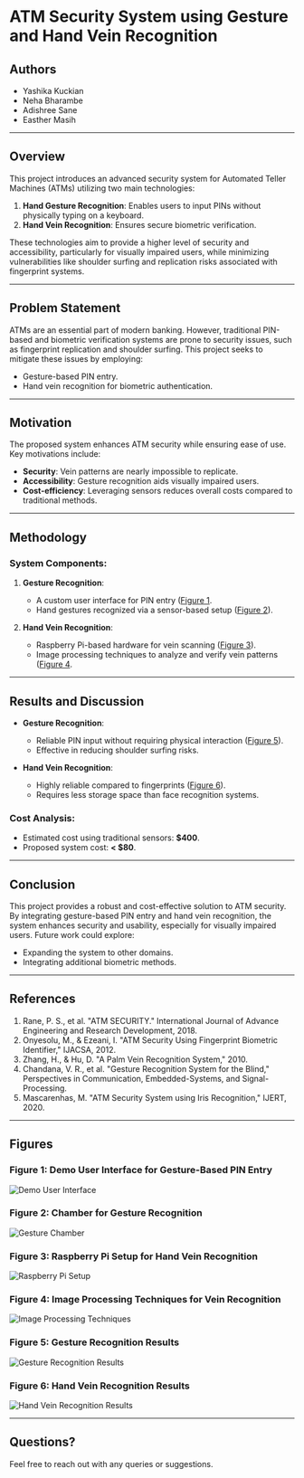 # ATM Security System using Gesture and Hand Vein Recognition

## Authors
- Yashika Kuckian
- Neha Bharambe
- Adishree Sane
- Easther Masih

---

## Overview
This project introduces an advanced security system for Automated Teller Machines (ATMs) utilizing two main technologies:
1. **Hand Gesture Recognition**: Enables users to input PINs without physically typing on a keyboard.
2. **Hand Vein Recognition**: Ensures secure biometric verification.

These technologies aim to provide a higher level of security and accessibility, particularly for visually impaired users, while minimizing vulnerabilities like shoulder surfing and replication risks associated with fingerprint systems.

---

## Problem Statement
ATMs are an essential part of modern banking. However, traditional PIN-based and biometric verification systems are prone to security issues, such as fingerprint replication and shoulder surfing. This project seeks to mitigate these issues by employing:
- Gesture-based PIN entry.
- Hand vein recognition for biometric authentication.

---

## Motivation
The proposed system enhances ATM security while ensuring ease of use. Key motivations include:
- **Security**: Vein patterns are nearly impossible to replicate.
- **Accessibility**: Gesture recognition aids visually impaired users.
- **Cost-efficiency**: Leveraging sensors reduces overall costs compared to traditional methods.

---

## Methodology
### System Components:
1. **Gesture Recognition**:
   - A custom user interface for PIN entry ([Figure 1](https://drive.google.com/file/d/14nZ12De1p_cAfMZ1_iRCHZjCuknBrHuU/view?usp=sharing).
   - Hand gestures recognized via a sensor-based setup ([Figure 2](https://drive.google.com/file/d/1318PCiAmSEBK3cbzYivMQCERtP50n_a3/view?usp=sharing)).

2. **Hand Vein Recognition**:
   - Raspberry Pi-based hardware for vein scanning ([Figure 3](https://drive.google.com/file/d/1p91zDO02wrdV-B9d064FWvIZ2wCxgmxA/view?usp=sharing)).
   - Image processing techniques to analyze and verify vein patterns ([Figure 4](https://drive.google.com/file/d/1tz6hkwKDm3SNDaDXXwO71BSy-HpKSd3r/view?usp=sharing).

---

## Results and Discussion
- **Gesture Recognition**:
  - Reliable PIN input without requiring physical interaction ([Figure 5](https://drive.google.com/file/d/18FVX3V9g_HYjFMuQOpjaANa-v23_eJs6/view?usp=sharing)).
  - Effective in reducing shoulder surfing risks.

- **Hand Vein Recognition**:
  - Highly reliable compared to fingerprints ([Figure 6](https://drive.google.com/file/d/1tb42tWd2wb8QBxAV_cZvFVkp36Mu2Myj/view?usp=sharing)).
  - Requires less storage space than face recognition systems.

### Cost Analysis:
- Estimated cost using traditional sensors: **$400**.
- Proposed system cost: **< $80**.

---

## Conclusion
This project provides a robust and cost-effective solution to ATM security. By integrating gesture-based PIN entry and hand vein recognition, the system enhances security and usability, especially for visually impaired users. Future work could explore:
- Expanding the system to other domains.
- Integrating additional biometric methods.

---

## References
1. Rane, P. S., et al. "ATM SECURITY." International Journal of Advance Engineering and Research Development, 2018.
2. Onyesolu, M., & Ezeani, I. "ATM Security Using Fingerprint Biometric Identifier," IJACSA, 2012.
3. Zhang, H., & Hu, D. "A Palm Vein Recognition System," 2010.
4. Chandana, V. R., et al. "Gesture Recognition System for the Blind," Perspectives in Communication, Embedded-Systems, and Signal-Processing.
5. Mascarenhas, M. "ATM Security System using Iris Recognition," IJERT, 2020.

---

## Figures

### Figure 1: Demo User Interface for Gesture-Based PIN Entry
![Demo User Interface](https://drive.google.com/file/d/14nZ12De1p_cAfMZ1_iRCHZjCuknBrHuU/view?usp=sharing)

### Figure 2: Chamber for Gesture Recognition
![Gesture Chamber](https://drive.google.com/file/d/1318PCiAmSEBK3cbzYivMQCERtP50n_a3/view?usp=sharing)

### Figure 3: Raspberry Pi Setup for Hand Vein Recognition
![Raspberry Pi Setup]([https://drive.google.com/file/d/your_file_id/view?usp=sharing](https://drive.google.com/file/d/1p91zDO02wrdV-B9d064FWvIZ2wCxgmxA/view?usp=sharing))

### Figure 4: Image Processing Techniques for Vein Recognition
![Image Processing Techniques](https://drive.google.com/file/d/1tz6hkwKDm3SNDaDXXwO71BSy-HpKSd3r/view?usp=sharing)

### Figure 5: Gesture Recognition Results
![Gesture Recognition Results](https://drive.google.com/file/d/18FVX3V9g_HYjFMuQOpjaANa-v23_eJs6/view?usp=sharing)

### Figure 6: Hand Vein Recognition Results
![Hand Vein Recognition Results](https://drive.google.com/file/d/1tb42tWd2wb8QBxAV_cZvFVkp36Mu2Myj/view?usp=sharing)

---

## Questions?
Feel free to reach out with any queries or suggestions.
